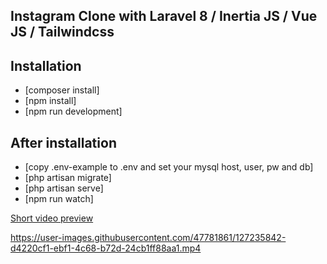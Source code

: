 ## Instagram Clone with Laravel 8 / Inertia JS / Vue JS / Tailwindcss

## Installation

- [composer install]
- [npm install]
- [npm run development]

## After installation

- [copy .env-example  to .env and set your mysql host, user, pw and db]
- [php artisan migrate]
- [php artisan serve]
- [npm run watch]


<a href="https://loxich.dev/insta.mp4">Short video preview</a>

https://user-images.githubusercontent.com/47781861/127235842-d4220cf1-ebf1-4c68-b72d-24cb1ff88aa1.mp4


